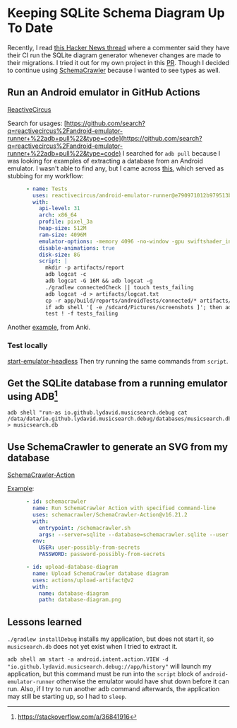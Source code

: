 
# Keeping SQLite Schema Diagram Up To Date

Recently, I read [this Hacker News thread](https://news.ycombinator.com/item?id=39798115) where a commenter said they have their CI run the SQLite diagram generator whenever changes are made to their migrations. 
I tried it out for my own project in this [PR](https://github.com/lydavid/MusicSearch/pull/821). Though I decided to continue using [SchemaCrawler](https://github.com/schemacrawler/SchemaCrawler) because I wanted to see types as well.

## Run an Android emulator in GitHub Actions
[ReactiveCircus](https://github.com/ReactiveCircus/android-emulator-runner)

Search for usages: [https://github.com/search?q=reactivecircus%2Fandroid-emulator-runner+%22adb+pull%22&type=code](https://github.com/search?q=reactivecircus%2Fandroid-emulator-runner+%22adb+pull%22&type=code)
I searched for `adb pull` because I was looking for examples of extracting a database from an Android emulator. I wasn't able to find any, but I came across [this](https://github.com/beemdevelopment/Aegis/blob/master/.github/workflows/build-app-workflow.yaml), which served as stubbing for my workflow: 

```yml
      - name: Tests
        uses: reactivecircus/android-emulator-runner@e790971012b979513b4e2fe70d4079bc0ca8a1ae
        with:
          api-level: 31
          arch: x86_64
          profile: pixel_3a
          heap-size: 512M
          ram-size: 4096M
          emulator-options: -memory 4096 -no-window -gpu swiftshader_indirect -noaudio -no-boot-anim -camera-back none
          disable-animations: true
          disk-size: 8G
          script: |
            mkdir -p artifacts/report
            adb logcat -c
            adb logcat -G 16M && adb logcat -g
            ./gradlew connectedCheck || touch tests_failing
            adb logcat -d > artifacts/logcat.txt
            cp -r app/build/reports/androidTests/connected/* artifacts/report/
            if adb shell '[ -e /sdcard/Pictures/screenshots ]'; then adb pull /sdcard/Pictures/screenshots artifacts/; fi
            test ! -f tests_failing
```

Another [example](https://github.com/ankidroid/Anki-Android/blob/main/.github/workflows/tests_emulator.yml), from Anki.

### Test locally
[start-emulator-headless](../emulator/start-emulator-headless.md)
Then try running the same commands from `script`.

## Get the SQLite database from a running emulator using ADB[^1]

```
adb shell "run-as io.github.lydavid.musicsearch.debug cat /data/data/io.github.lydavid.musicsearch.debug/databases/musicsearch.db" > musicsearch.db
```


## Use SchemaCrawler to generate an SVG from my database
[SchemaCrawler-Action](https://github.com/schemacrawler/SchemaCrawler-Action)

[Example](https://github.com/schemacrawler/SchemaCrawler-Action-Usage-Example/actions/runs/7943155712):
```yml
      - id: schemacrawler
        name: Run SchemaCrawler Action with specified command-line
        uses: schemacrawler/SchemaCrawler-Action@v16.21.2
        with:
          entrypoint: /schemacrawler.sh
          args: --server=sqlite --database=schemacrawler.sqlite --user:env USER --password:env PASSWORD --info-level=standard --command=brief --output-file database-diagram.png --log-level=CONFIG
        env:
          USER: user-possibly-from-secrets
          PASSWORD: password-possibly-from-secrets

      - id: upload-database-diagram
        name: Upload SchemaCrawler database diagram
        uses: actions/upload-artifact@v2
        with:
          name: database-diagram
          path: database-diagram.png
```


## Lessons learned

`./gradlew installDebug` installs my application, but does not start it, so `musicsearch.db` does not yet exist when I tried to extract it.

`adb shell am start -a android.intent.action.VIEW -d "io.github.lydavid.musicsearch.debug://app/history"` will launch my application, but this command must be run into the `script` block of `android-emulator-runner` otherwise the emulator would have shut down before it can run. Also, if I try to run another adb command afterwards, the application may still be starting up, so I had to `sleep`.


[^1]: https://stackoverflow.com/a/36841916